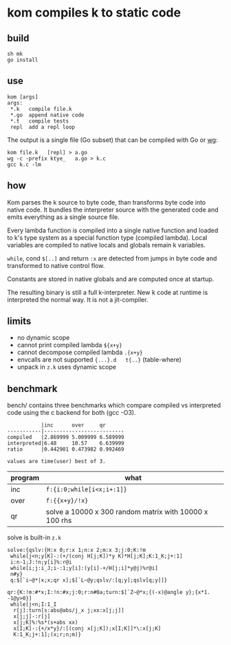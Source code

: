 # kom compiles k to static code

## build

```
sh mk
go install
```

## use

```
kom [args]
args:
 *.k   compile file.k
 *.go  append native code
 *.t   compile tests
 repl  add a repl loop
```

The output is a single file (Go subset) that can be compiled with Go or [wg](https://github.com/ktye/wg):

```
kom file.k   [repl] > a.go
wg -c -prefix ktye_   a.go > k.c
gcc k.c -lm
```

## how

Kom parses the k source to byte code, than transforms byte code into native code. 
It bundles the interpreter source with the generated code and emits everything as a single source file.

Every lambda function is compiled into a single native function and loaded to k's type system as a special function type (compiled lambda).
Local variables are compiled to native locals and globals remain k variables.

`while`, cond `$[..]` and return `:x` are detected from jumps in byte code and transformed to native control flow.

Constants are stored in native globals and are computed once at startup.

The resulting binary is still a full k-interpreter.
New k code at runtime is interpreted the normal way.
It is not a jit-compiler.

## limits

- no dynamic scope
- cannot print compiled lambda     `${x+y}`
- cannot decompose compiled lambda `.{x+y}`
- envcalls are not supported        `{...}.d   t{..}` (table-where)
- unpack in `z.k` uses dynamic scope

## benchmark

bench/ contains three benchmarks which compare compiled vs interpreted code using the c backend for both (gcc -O3).

```
           |inc      over     qr
-----------|--------------------------
compiled   |2.869999 5.009999 6.589999
interpreted|6.48     10.57    6.639999
ratio      |0.442901 0.473982 0.992469

values are time(user) best of 3.
```

program | what
--- | ---
inc | `f:{i:0;while[i<x;i+:1]}`
over | `f:{{x+y}/!x}`
qr  | solve a 10000 x 300 random matrix with 10000 x 100 rhs

solve is built-in `z.k`

```
solve:{qslv:{H:x 0;r:x 1;n:x 2;m:x 3;j:0;K:!m
 while[j<n;y[K]-:(+/(conj H[j;K])*y K)*H[j;K];K:1_K;j+:1]
 i:n-1;J:!n;y[i]%:r@i
 while[i;j:i_J;i-:1;y[i]:(y[i]-+/H[j;i]*y@j)%r@i]
 n#y}
 q:$[`i~@*|x;x;qr x];$[`L~@y;qslv/:[q;y];qslv[q;y]]}

qr:{K:!m:#*x;I:!n:#x;j:0;r:n#0a;turn:$[`Z~@*x;{(-x)@angle y};{x*1. -1@y>0}]
 while[j<n;I:1_I
  r[j]:turn[s:abs@abs/j_x j;xx:x[j;j]]
  x[j;j]-:r[j]
  x[j;K]%:%s*(s+abs xx)
  x[I;K]-:{+/x*y}/:[(conj x[j;K]);x[I;K]]*\:x[j;K]
  K:1_K;j+:1];(x;r;n;m)}
```
